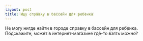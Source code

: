 ```yaml
---
layout: post 
title: Ищу справку в бассейн для ребенка 
--- 
```

Не могу нигде найти в городе справку в бассейн для ребенка. Подскажите, может в интернет-магазине где-то взять можно?